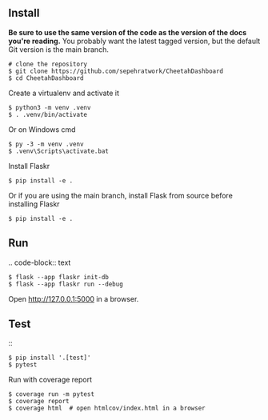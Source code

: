 Install
-------

**Be sure to use the same version of the code as the version of the docs
you're reading.** You probably want the latest tagged version, but the
default Git version is the main branch.

    # clone the repository
    $ git clone https://github.com/sepehratwork/CheetahDashboard
    $ cd CheetahDashboard

Create a virtualenv and activate it

    $ python3 -m venv .venv
    $ . .venv/bin/activate

Or on Windows cmd

    $ py -3 -m venv .venv
    $ .venv\Scripts\activate.bat

Install Flaskr

    $ pip install -e .

Or if you are using the main branch, install Flask from source before
installing Flaskr

    $ pip install -e .


Run
---

.. code-block:: text

    $ flask --app flaskr init-db
    $ flask --app flaskr run --debug

Open http://127.0.0.1:5000 in a browser.


Test
----

::

    $ pip install '.[test]'
    $ pytest

Run with coverage report

    $ coverage run -m pytest
    $ coverage report
    $ coverage html  # open htmlcov/index.html in a browser

